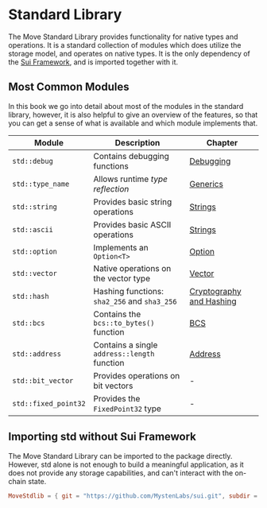 # Standard Library

<!-- The Move standard library provides a set of modules  -->

The Move Standard Library provides functionality for native types and operations. It is a standard collection of modules which does utilize the storage model, and operates on native types. It is the only dependency of the [Sui Framework](../programmability/sui-framework.md), and is imported together with it.

## Most Common Modules

In this book we go into detail about most of the modules in the standard library, however, it is also helpful to give an overview of the features, so that you can get a sense of what is available and which module implements that.

| Module | Description | Chapter |
| ------ | ----------- | ------- |
| `std::debug` | Contains debugging functions | [Debugging](../basic-syntax/debugging.md) |
| `std::type_name` | Allows runtime *type reflection* | [Generics](../syntax-basics/generics.md) |
| `std::string` | Provides basic string operations | [Strings](../basic-syntax/string.md) |
| `std::ascii` | Provides basic ASCII operations | [Strings](../basic-syntax/string.md) |
| `std::option` | Implements an `Option<T>` | [Option](../basic-syntax/option.md) |
| `std::vector` | Native operations on the vector type | [Vector](../basic-syntax/vector.md) |
| `std::hash` | Hashing functions: `sha2_256` and `sha3_256` | [Cryptography and Hashing](../programmability/cryptography-and-hashing.md) |
| `std::bcs` | Contains the `bcs::to_bytes()` function | [BCS](../basic-syntax/bcs.md) |
| `std::address` | Contains a single `address::length` function | [Address](../basic-syntax/address.md) |
| `std::bit_vector` | Provides operations on bit vectors | - |
| `std::fixed_point32` | Provides the `FixedPoint32` type | - |

## Importing std without Sui Framework

The Move Standard Library can be imported to the package directly. However, std alone is not enough to build a meaningful application, as it does not provide any storage capabilities, and can't interact with the on-chain state.

```toml
MoveStdlib = { git = "https://github.com/MystenLabs/sui.git", subdir = "crates/sui-framework/packages/move-stdlib", rev = "framework/mainnet" }
```
